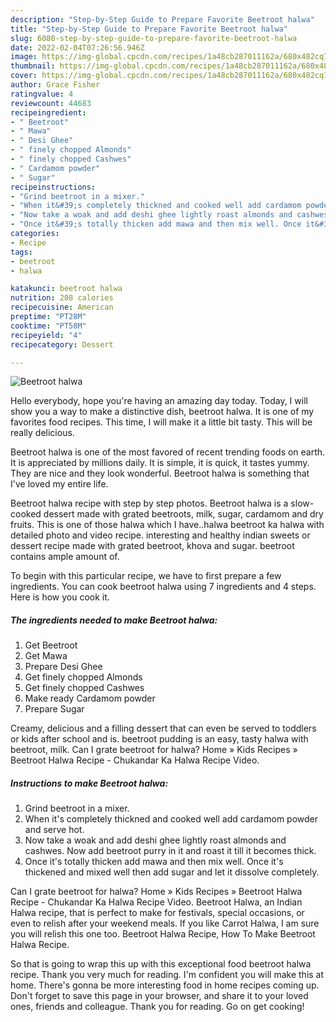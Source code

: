 ```yaml
---
description: "Step-by-Step Guide to Prepare Favorite Beetroot halwa"
title: "Step-by-Step Guide to Prepare Favorite Beetroot halwa"
slug: 6080-step-by-step-guide-to-prepare-favorite-beetroot-halwa
date: 2022-02-04T07:26:56.946Z
image: https://img-global.cpcdn.com/recipes/1a48cb287011162a/680x482cq70/beetroot-halwa-recipe-main-photo.jpg
thumbnail: https://img-global.cpcdn.com/recipes/1a48cb287011162a/680x482cq70/beetroot-halwa-recipe-main-photo.jpg
cover: https://img-global.cpcdn.com/recipes/1a48cb287011162a/680x482cq70/beetroot-halwa-recipe-main-photo.jpg
author: Grace Fisher
ratingvalue: 4
reviewcount: 44683
recipeingredient:
- " Beetroot"
- " Mawa"
- " Desi Ghee"
- " finely chopped Almonds"
- " finely chopped Cashwes"
- " Cardamom powder"
- " Sugar"
recipeinstructions:
- "Grind beetroot in a mixer."
- "When it&#39;s completely thickned and cooked well add cardamom powder and serve hot."
- "Now take a woak and add deshi ghee lightly roast almonds and cashwes. Now add beetroot purry in it and roast it till it becomes thick."
- "Once it&#39;s totally thicken add mawa and then mix well. Once it&#39;s thickened and mixed well then add sugar and let it dissolve completely."
categories:
- Recipe
tags:
- beetroot
- halwa

katakunci: beetroot halwa 
nutrition: 208 calories
recipecuisine: American
preptime: "PT28M"
cooktime: "PT58M"
recipeyield: "4"
recipecategory: Dessert

---
```



![Beetroot halwa](https://img-global.cpcdn.com/recipes/1a48cb287011162a/680x482cq70/beetroot-halwa-recipe-main-photo.jpg)

Hello everybody, hope you're having an amazing day today. Today, I will show you a way to make a distinctive dish, beetroot halwa. It is one of my favorites food recipes. This time, I will make it a little bit tasty. This will be really delicious.

Beetroot halwa is one of the most favored of recent trending foods on earth. It is appreciated by millions daily. It is simple, it is quick, it tastes yummy. They are nice and they look wonderful. Beetroot halwa is something that I've loved my entire life.

Beetroot halwa recipe with step by step photos. Beetroot halwa is a slow-cooked dessert made with grated beetroots, milk, sugar, cardamom and dry fruits. This is one of those halwa which I have..halwa beetroot ka halwa with detailed photo and video recipe. interesting and healthy indian sweets or dessert recipe made with grated beetroot, khova and sugar. beetroot contains ample amount of.


To begin with this particular recipe, we have to first prepare a few ingredients. You can cook beetroot halwa using 7 ingredients and 4 steps. Here is how you cook it.

<!--inarticleads1-->

##### The ingredients needed to make Beetroot halwa:

1. Get  Beetroot
1. Get  Mawa
1. Prepare  Desi Ghee
1. Get  finely chopped Almonds
1. Get  finely chopped Cashwes
1. Make ready  Cardamom powder
1. Prepare  Sugar


Creamy, delicious and a filling dessert that can even be served to toddlers or kids after school and is. beetroot pudding is an easy, tasty halwa with beetroot, milk. Can I grate beetroot for halwa? Home » Kids Recipes » Beetroot Halwa Recipe - Chukandar Ka Halwa Recipe Video. 

<!--inarticleads2-->

##### Instructions to make Beetroot halwa:

1. Grind beetroot in a mixer.
1. When it&#39;s completely thickned and cooked well add cardamom powder and serve hot.
1. Now take a woak and add deshi ghee lightly roast almonds and cashwes. Now add beetroot purry in it and roast it till it becomes thick.
1. Once it&#39;s totally thicken add mawa and then mix well. Once it&#39;s thickened and mixed well then add sugar and let it dissolve completely.


Can I grate beetroot for halwa? Home » Kids Recipes » Beetroot Halwa Recipe - Chukandar Ka Halwa Recipe Video. Beetroot Halwa, an Indian Halwa recipe, that is perfect to make for festivals, special occasions, or even to relish after your weekend meals. If you like Carrot Halwa, I am sure you will relish this one too. Beetroot Halwa Recipe, How To Make Beetroot Halwa Recipe. 

So that is going to wrap this up with this exceptional food beetroot halwa recipe. Thank you very much for reading. I'm confident you will make this at home. There's gonna be more interesting food in home recipes coming up. Don't forget to save this page in your browser, and share it to your loved ones, friends and colleague. Thank you for reading. Go on get cooking!

